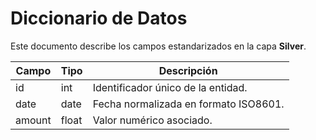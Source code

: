 # Diccionario de Datos

Este documento describe los campos estandarizados en la capa **Silver**.

| Campo  | Tipo  | Descripción                          |
|--------|-------|--------------------------------------|
| id     | int   | Identificador único de la entidad.    |
| date   | date  | Fecha normalizada en formato ISO8601. |
| amount | float | Valor numérico asociado.             |
